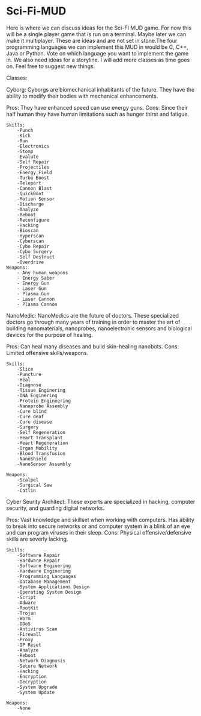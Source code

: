# Sci-Fi-MUD

Here is where we can discuss ideas for the Sci-FI MUD game. For now this will be a single player game that is run on a terminal. Maybe later we can make it multiplayer. These are ideas and are not set in stone.The four programming languages we can implement this MUD in would be C, C++, Java or Python. Vote on which language you want to implement the game in. We also need ideas for a storyline. I will add more classes as time goes on.
Feel free to suggest new things. 

Classes:

Cyborg: Cyborgs are biomechanical inhabitants of the future.  They have the ability to modify their bodies with mechanical enhancements.  

Pros: They have enhanced speed can use energy guns.
Cons: Since their half human they have human limitations such as hunger
thirst and fatigue.

	Skills: 
		-Punch
		-Kick
		-Run
		-Electronics
		-Stomp
		-Evalute
		-Self Repair
		-Projectiles
		-Energy Field
		-Turbo Boost
		-Teleport
		-Cannon Blast
		-QuickBoot
		-Motion Sensor
		-Discharge
		-Analyze
		-Reboot
		-Reconfigure
		-Hacking
		-Bioscan
		-Hyperscan
		-Cyberscan
		-Cybo Repair
		-Cybo Surgery
		-Self Destruct
		-Overdrive
	Weapons:
		- Any human weapons
		- Energy Saber
		- Energy Gun
		- Laser Gun
		- Plasma Gun
		- Laser Cannon
		- Plasma Cannon
	
NanoMedic: NanoMedics are the future of doctors. These specialized doctors go through
many years of training in order to master the art of building 
nanomaterials, nanoprobes, nanoelectronic sensors and biological devices
for the purpose of healing.

Pros: Can heal many diseases and build skin-healing nanobots.
Cons: Limited offensive skills/weapons.

	Skills:
		-Slice
		-Puncture
		-Heal
		-Diagnose
		-Tissue Enginering
		-DNA Enginering
		-Protein Engineering
		-Nanoprobe Assembly
		-Cure blind
		-Cure deaf
		-Cure disease
		-Surgery
		-Self Regeneration
		-Heart Transplant
		-Heart Regeneration
		-Organ Mobility
		-Blood Transfusion
		-NanoShield
		-NanoSensor Assembly

	Weapons:	
		-Scalpel
		-Surgical Saw
		-Catlin


Cyber Seurity Architect: These experts are specialized in hacking, computer security, 
and guarding digital networks. 

Pros: Vast knowledge and skillset when working with computers. 
Has ability to break into secure networks or and computer system in a 
blink of an eye and can program viruses in their sleep.
Cons: Physical offensive/defensive skills are severly lacking.

	Skills:
		-Software Repair
		-Hardware Repair
		-Software Enginering
		-Hardware Enginering
		-Programming Languages
		-Database Management
		-System Applications Design
		-Operating System Design
		-Script
		-Adware 
		-RootKit 
		-Trojan 
		-Worm
		-DDoS
		-Antivirus Scan
		-Firewall
		-Proxy
		-IP Reset
		-Analyze
		-Reboot
		-Network Diagnosis
		-Secure Network
		-Hacking
		-Encryption
		-Decryption
		-System Upgrade
		-System Update

	Weapons:
		-None


